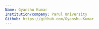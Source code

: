 ```yaml
---
Name: Gyanshu Kumar
Institution/company: Parul University
Github: https://github.com/Gyanshu-Kumar
---
```

